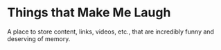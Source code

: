 # Things that Make Me Laugh

A place to store content, links, videos, etc., that are incredibly funny and deserving of memory.
